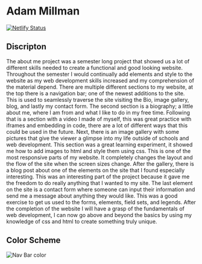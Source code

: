 # Adam Millman
[![Netlify Status](https://api.netlify.com/api/v1/badges/8c39f974-aed2-4f78-8ccd-8ccbec7f47ec/deploy-status)](https://app.netlify.com/sites/about-me-adam-millman/deploys)
## Discripton
The about me project was a semester long project that showed us a lot of different skills needed to create a functional and good looking website. Throughout the semester I would continually add elements and style to the website as my web development skills increased and my comprehension of the material depend. There are multiple different sections to my website, at the top there is a navigation bar; one of the newest additions to the site. This is used to seamlessly traverse the site visiting the Bio, image gallery, blog, and lastly my contact form. The second section is a biography; a little about me, where I am from and what I like to do in my free time. Following that is a section with a video I made of myself, this was great practice with iframes and embedding in code, there are a lot of different ways that this could be used in the future. Next, there is an image gallery with some pictures that give the viewer a glimpse into my life outside of schools and web development. This section was a great learning experiment, it showed me how to add images to html and style them using css. This is one of the most responsive parts of my website. It completely changes the layout and the flow of the site when the screen sizes change. After the gallery, there is a blog post about one of the elements on the site that I found especially interesting. This was an interesting part of the project because it gave me the freedom to do really anything that I wanted to my site. The last element on the site is a contact form where someone can input their information and send me a message about anything they would like. This was a good exercise to get us used to the forms, elements, field sets, and legends. After the completion of the website I will have a grasp of the fundamentals of web development, I can now go above and beyond the basics by using my knowledge of css and html to create something truly unique.
## Color Scheme
![Nav Bar color](https://user-images.githubusercontent.com/94012533/206048907-92b47d66-0568-4f57-bdd1-577e8e949cf2.png)

